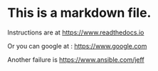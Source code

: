 # This is a markdown file.

Instructions are at https://www.readthedocs.io

Or you can google at : https://www.google.com

Another failure is https://www.ansible.com/jeff
